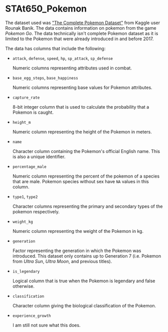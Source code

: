 # STAt650_Pokemon

The dataset used was ["The Complete Pokemon Dataset"](https://www.kaggle.com/datasets/rounakbanik/pokemon) from Kaggle user Rounak Banik. The data contains information on pokemon from the game *Pokemon Go*. The data technically isn't complete Pokemon dataset as it is limited to the Pokemon that were already introduced in and before 2017.

The data has columns that include the following:

* `attack`, `defense`, `speed`, `hp`, `sp_attack`, `sp_defense`

  Numeric columns representing attributes used in combat.
  
* `base_egg_steps`, `base_happiness`

  Numeric columns representing base values for Pokemon attributes.
  
* `capture_rate`

  8-bit integer column that is used to calculate the probability that a Pokemon is caught.
  
* `height_m`

  Numeric column representing the height of the Pokemon in meters.
  
* `name`

  Character column containing the Pokemon's official English name. This is also a unique identifier.
  
* `percentage_male`

  Numeric column representing the percent of the pokemon of a species that are male. Pokemon species without sex have `NA` values in this column.
  
* `type1`, `type2`

  Character columns representing the primary and secondary types of the pokemon respectively.
  
* `weight_kg`

  Numeric column representing the weight of the Pokemon in kg.
  
* `generation`

  Factor representing the generation in which the Pokemon was introduced. This dataset only contains up to Generation 7 (i.e. Pokemon from *Ultra Sun*, *Ultra Moon*, and previous titles).
  
* `is_legendary`

  Logical column that is true when the Pokemon is legendary and false otherwise.

* `classification`

  Character column giving the biological classification of the Pokemon.

* `experience_growth`

  I am still not sure what this does.